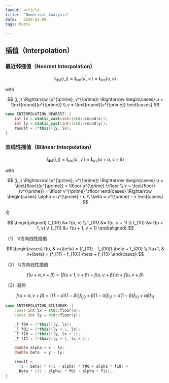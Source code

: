 ```yaml
---
layout: article
title:  "Numerical Analysis"
date:   2020-03-09
tags: Maths

---
```


## 插值（Interpolation）

### 最近邻插值（Nearest Interpolation）

$$
\mathbf{I}_\mathrm{dst}(i, j) =
\mathbf{I}_\mathrm{src}(u^{\prime}, v^{\prime}) =
\mathbf{I}_\mathrm{src}(u, v)
$$

with

$$
(i, j)
\Rightarrow
(u^{\prime}, v^{\prime})
\Rightarrow
\begin{cases}
u = \text{round}(u^{\prime}) \\
v = \text{round}(v^{\prime})
\end{cases}
$$

```C++
case INTERPOLATION_NEAREST: {
    int lx = static_cast<int>(std::round(x));
    int ly = static_cast<int>(std::round(y));
    result = (*this)(ly, lx);
}
```

### 双线性插值（Bilinear Interpolation）

$$
\mathbf{I}_\mathrm{dst}(i, j) =
\mathbf{I}_\mathrm{src}(u^{\prime}, v^{\prime}) =
\mathbf{I}_\mathrm{src}(u+\alpha, v+\beta)
$$

with

$$
(i, j)
\Rightarrow
(u^{\prime}, v^{\prime})
\Rightarrow
\begin{cases}
u = \text{floor}(u^{\prime}) = \lfloor u^{\prime} \rfloor \\
v = \text{floor}(v^{\prime}) = \lfloor v^{\prime} \rfloor
\end{cases}
\Rightarrow
\begin{cases}
\alpha = u^{\prime} - u \\
\beta  = v^{\prime} - v
\end{cases}
$$

令

$$
\begin{aligned}
f_{00} &= f(u,      v)     \\
f_{01} &= f(u,      v + 1) \\
f_{10} &= f(u + 1,  v)     \\
f_{11} &= f(u + 1,  v + 1)
\end{aligned}
$$

（1） V方向线性插值

$$
\begin{cases}
f(u,   & v+\beta) = (f_{01} - f_{00}) \beta + f_{00} \\
f(u+1, & v+\beta) = (f_{11} - f_{10}) \beta + f_{10}
\end{cases}
$$

（2） U方向线性插值

$$
f(u+\alpha, v+\beta) = [f(u+1, v+\beta) - f(u, v+\beta)]\alpha + f(u, v+\beta)
$$

（3）最终

$$
f(u+\alpha, v+\beta) =
[(1-\alpha)(1-\beta)]f_{00} +
\beta  (1-\alpha) f_{01} +
\alpha (1-\beta)  f_{10} +
\alpha \beta f_{11}
$$

```C++
case INTERPOLATION_BILINEAR: {
    const int lx = std::floor(x);
    const int ly = std::floor(y);

    _T f00 = (*this)(ly, lx);
    _T f01 = (*this)(ly + 1, lx);
    _T f10 = (*this)(ly, lx + 1);
    _T f11 = (*this)(ly + 1, lx + 1);

    double alpha = x - lx;
    double beta  = y - ly;

    result =
      (1 - beta) * ((1 - alpha) * f00 + alpha * f10) +
      beta * ((1 - alpha) * f01 + alpha * f11);
}
```
